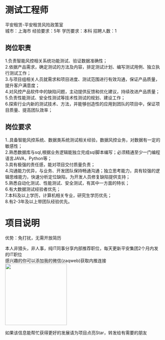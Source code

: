 # 测试工程师
平安租赁-平安租赁风险政策室  
城市：上海市 经验要求：5年 学历要求：本科  招聘人数：1

## 岗位职责
1.负责智能风控相关系统功能测试、验证数据准确性；   
2.依据产品需求，确定测试的方法及内容，排定测试计划、编写测试用例、独立执行测试工作；   
3.与项目组相关人员就需求和项目进度、测试范围进行有效沟通，保证产品质量，提升客户满意度；   
4.对风控产品软件中的缺陷问题，主动提供反馈和优化建议，持续改进产品质量；   
5.负责性能测试、安全性测试等技术性测试的规划、建设工作；   
6.探索行业内新的测试技术、方法，并能够创造性的应用到团队的项目中，保证项目质量、提高团队效率；

## 岗位要求
1..具备智能风控系统、数据类系统测试相关经验，数据风控业务，对数据有一定的敏感性；   
2.熟悉数据库与sql,根据业务逻辑能独立完成sql脚本编写；必须精通至少一门编程语言JAVA，Python等；   
3.具有极强的责任感，能对项目交付质量负责；   
4.沟通能力优异，与业务、开发团队保持畅通沟通；独立思考能力，具有较强的逻辑思维能力，快速分析定位缺陷，为开发人员修复缺陷提供支持；   
5.熟悉自动化测试、性能测试、安全测试，有其中一方面的特长；   
6.有大数据测试经验者优先；   
7.本科及以上学历，计算机相关专业，研究生学历优先；   
8.有2-3年及以上带团队经验优先。

# 项目说明

优势：免打扰，无需开放简历

本人非猎头，非人事，纯IT同事分享内部推荐职位，每天更新平安集团2个月内发的IT职位  
感兴趣的你可以添加我的微信(zaqweb)获取内推连接  
<img src="https://github.com/zaqweb/PA-IT-JOBS/blob/master/WechatICode.jpeg"  height="200" width="200">

如果该信息能帮忙获得更好的发展请为项目点亮Star，转发给有需要的朋友




